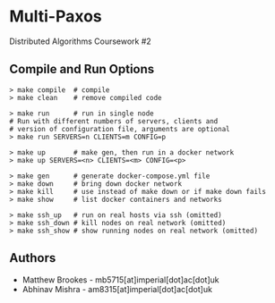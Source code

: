 # Multi-Paxos
Distributed Algorithms Coursework #2


## Compile and Run Options

```
> make compile  # compile
> make clean    # remove compiled code

> make run      # run in single node
# Run with different numbers of servers, clients and
# version of configuration file, arguments are optional
> make run SERVERS=n CLIENTS=m CONFIG=p

> make up       # make gen, then run in a docker network
> make up SERVERS=<n> CLIENTS=<m> CONFIG=<p>

> make gen      # generate docker-compose.yml file
> make down     # bring down docker network
> make kill     # use instead of make down or if make down fails
> make show     # list docker containers and networks

> make ssh_up   # run on real hosts via ssh (omitted)
> make ssh_down # kill nodes on real network (omitted)
> make ssh_show # show running nodes on real network (omitted)
```

## Authors

- Matthew Brookes - mb5715[at]imperial[dot]ac[dot]uk
- Abhinav Mishra - am8315[at]imperial[dot]ac[dot]uk
